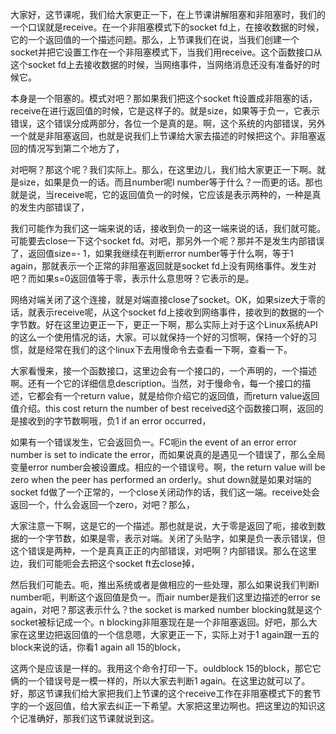 大家好，这节课呢，我们给大家更正一下，在上节课讲解阻塞和非阻塞时，我们的一个口误就是receive。在一个非阻塞模式下的socket fd上，在接收数据的时候，它的一个返回值的一个描述问题。那么，上节课我们在说，当我们创建一个socket并把它设置工作在一个非阻塞模式下，当我们用receive。这个函数接口从这个socket fd上去接收数据的时候，当网络事件，当网络消息还没有准备好的时候它。

本身是一个阻塞的。模式对吧？那如果我们把这个socket ft设置成非阻塞的话，receive在进行返回值的时候，它是这样子的。就是size，如果等于负一，它表示错误，这个错误分成两部分，各位一个是真的是。啊，这个系统的内部错误，另外一个就是非阻塞返回，也就是说我们上节课给大家去描述的时候把这个。非阻塞返回的情况写到第二个地方了，

对吧啊？那这个呢？我们实际上。那么，在这里边儿，我们给大家更正一下啊。就是size，如果是负一的话。而且number呢l number等于什么？一而更的话。那也就是说，当receive呢，它的返回值负一的时候，它应该是表示两种的，一种是真的发生内部错误了，

我们可能作为我们这一端来说的话，接收到负一的这一端来说的话，我们就可能。可能要去close一下这个socket fd。对吧，那另外一个呢？那并不是发生内部错误了，返回值size=- 1，如果我继续在判断error number等于什么啊，等于1 again，那就表示一个正常的非阻塞返回就是socket fd上没有网络事件。发生对吧？而如果s=0返回值等于零，表示什么意思呀？它表示的是。

网络对端关闭了这个连接，就是对端直接close了socket。OK，如果size大于零的话，就表示receive呢，从这个socket fd上接收到网络事件，接收到的数据的一个字节数。好在这里边更正一下，更正一下啊，那么实际上对于这个Linux系统API的这么一个使用情况的话，大家。可以就保持一个好的习惯啊，保持一个好的习惯，就是经常在我们的这个linux下去用慢命令去查看一下啊，查看一下。

大家看慢来，接一个函数接口，这里边会有一个接口的，一个声明的，一个描述啊。还有一个它的详细信息description。当然，对于慢命令，每一个接口的描述，它都会有一个return value，就是给你介绍它的返回值，而return value返回值介绍。this cost return the number of best received这个函数接口啊，返回的是接收到的字节数啊哦，负1 if an error occurred，

如果有一个错误发生，它会返回负一。FC呃in the event of an error error number is set to indicate the error，而如果说真的是遇见一个错误了，那么全局变量error number会被设置成。相应的一个错误号。啊，the return value will be zero when the peer has performed an orderly。shut down就是如果对端的socket fd做了一个正常的，一个close关闭动作的话，我们这一端。receive处会返回一个，什么会返回一个zero，对吧？那么，

大家注意一下啊，这是它的一个描述。那也就是说，大于零是返回了呃，接收到数据的一个字节数，如果是零，表示对端。关闭了头贴字，如果是负一表示错误，但这个错误是两种，一个是真真正正的内部错误，对吧啊？内部错误。那么在这里边，我们可能呃会去把这个socket ft去close掉，

然后我们可能去。呃，推出系统或者是做相应的一些处理，那么如果说我们判断l number呃，判断这个返回值是负一。而air number是我们这里边描述的error se again，对吧？那这表示什么？the socket is marked number blocking就是这个socket被标记成一个。n blocking非阻塞现在是一个非阻塞返回。好吧，那么大家在这里边把返回值的一个信息嗯，大家更正一下，实际上对于1 again跟一五的block来说的话，你看1 again all 15的block，

这两个是应该是一样的。我用这个命令打印一下。ouldblock 15的block，那它它俩的一个错误号是一模一样的，所以大家去判断1 again。在这里边就可以了。好，那这节课我们给大家把我们上节课的这个receive工作在非阻塞模式下的套节字的一个返回值，给大家去纠正一下希望。大家把这里边啊也。把这里边的知识这个记准确好，那我们这节课就说到这。